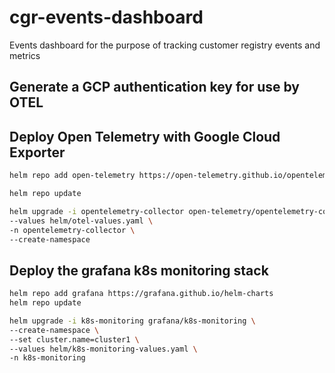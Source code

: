 # cgr-events-dashboard
Events dashboard for the purpose of tracking customer registry events and metrics

## Generate a GCP authentication key for use by OTEL



## Deploy Open Telemetry with Google Cloud Exporter

```bash
helm repo add open-telemetry https://open-telemetry.github.io/opentelemetry-helm-charts

helm repo update

helm upgrade -i opentelemetry-collector open-telemetry/opentelemetry-collector \
--values helm/otel-values.yaml \
-n opentelemetry-collector \
--create-namespace 
```

## Deploy the grafana k8s monitoring stack

```bash
helm repo add grafana https://grafana.github.io/helm-charts
helm repo update

helm upgrade -i k8s-monitoring grafana/k8s-monitoring \
--create-namespace \
--set cluster.name=cluster1 \
--values helm/k8s-monitoring-values.yaml \
-n k8s-monitoring
```